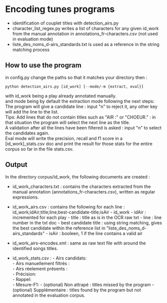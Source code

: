 # Encoding tunes programs 

- identification of couplet titles with detection_airs.py
- character_list_regex.py writes a list of characters for any given id_work from the manual annotation in annotations_fr-characters.csv (not used in evaluation mode)
- liste_des_noms_d-airs_standards.txt is used as a reference in the string matching process 

## How to use the program

in config.py change the paths so that it matches your directory
then : 

```python detection_airs.py [id_work] [--mode/-m {extract, eval}]```

with id_work being a play already annotated manually. <br> 
and mode being by default the extraction mode following the next steps: <br>
The program will give a candidate line : input "n" to reject it, any other key will add the line to the list. <br>
Tips: Add lines that do not contain titles such as "AIR :" or "CHOEUR." : in that situation the program will select the next line as the title. <br>
A validation after all the lines have been filtered is asked : input "n" to select the candidates again. <br>
Eval mode will write the precision, recall and f1 score in a [id_work]_stats.csv doc and print the result for those stats for the entire corpus so far in the file stats.csv.

## Output

In the directory corpus/id_work, the following documents are created :
- id_work_characters.txt : contains the characters extracted from the manual annotation (annotations_fr-characters.csv), written as regular expressions.
- id_work_airs.csv : contains the following for each line : id_work;idAir;title;line;best-candidate-title;isAir
        - id_work 
        - idAir : incremented for each play 
        - title : title as is in the OCR raw txt
        - line : line number in the txt doc
        - best candidate title : using string matching, gives the best candidate within the reference list in "liste_des_noms_d-airs_standards"
        - isAir : booleen, 1 if the line contains a valid air

- id_work_airs-encodes.xml : same as raw text file with <stage type="tune"> around the identified songs titles.
- id_work_stats.csv : 
        - Airs candidats:              
        - Airs manuellement filtrés :                 
        - Airs réelement présents :                
        - Précision:              
        - Rappel:           
        - Mesure-F1:
        - (optional) Non attrapé : titles missed by the program
        - (optional) Supplémentaire : titles found by the program but not annotated in the evaluation corpus.

